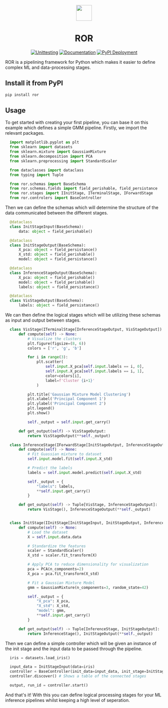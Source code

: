 <p align="center">
  <img src="https://github.com/PatrickTourniaire/ror/blob/main/docs/source/_static/logo_blue.png?raw=true" height=50 />
</p>

<h1 align="center"> ROR </h1>

<div align="center">

<a href="">![Unittesting](https://github.com/patricktourniaire/pypipeline/actions/workflows/python-unittesting.yml/badge.svg)</a>
<a href="">[![Documentation](https://github.com/PatrickTourniaire/pypipeline/actions/workflows/documentation.yml/badge.svg)](https://github.com/PatrickTourniaire/pypipeline/actions/workflows/documentation.yml)</a>
<a href="">[![PyPI Deployment](https://github.com/PatrickTourniaire/pypipeline/actions/workflows/python-release-pypi.yml/badge.svg)](https://github.com/PatrickTourniaire/pypipeline/actions/workflows/python-release-pypi.yml)</a>

</div>

ROR is a pipelining framework for Python which makes it easier to define complex ML and
data-processing stages.

## Install it from PyPI

```bash
pip install ror
```

## Usage

To get started with creating your first pipeline, you can base it on this example which
defines a simple GMM pipeline. Firstly, we import the relevant packages.

```py
  import matplotlib.pyplot as plt
  from sklearn import datasets
  from sklearn.mixture import GaussianMixture
  from sklearn.decomposition import PCA
  from sklearn.preprocessing import StandardScaler

  from dataclasses import dataclass
  from typing import Tuple

  from ror.schemas import BaseSchema
  from ror.schemas.fields import field_perishable, field_persistance
  from ror.stages import IInitStage, ITerminalStage, IForwardStage
  from ror.controlers import BaseController
```

Then we can define the schemas which will determine the structure of the data communicated between the different stages.

```py
  @dataclass
  class InitStageInput(BaseSchema):
      data: object = field_perishable()

  @dataclass
  class InitStageOutput(BaseSchema):
      X_pca: object = field_persistance()
      X_std: object = field_perishable()
      model: object = field_persistance()

  @dataclass
  class InferenceStageOutput(BaseSchema):
      X_pca: object = field_perishable()
      model: object = field_perishable()
      labels: object = field_persistance()

  @dataclass
  class VisStageOutput(BaseSchema):
      labels: object = field_persistance()
```

We can then define the logical stages which will be utilizing these schemas as input
and output between stages.

```py
  class VisStage(ITerminalStage[InferenceStageOutput, VisStageOutput]):
      def compute(self) -> None:
          # Visualize the clusters
          plt.figure(figsize=(8, 6))
          colors = ['r', 'g', 'b']

          for i in range(3):
              plt.scatter(
                  self.input.X_pca[self.input.labels == i, 0],
                  self.input.X_pca[self.input.labels == i, 1],
                  color=colors[i],
                  label=f'Cluster {i+1}'
              )

          plt.title('Gaussian Mixture Model Clustering')
          plt.xlabel('Principal Component 1')
          plt.ylabel('Principal Component 2')
          plt.legend()
          plt.show()

          self._output = self.input.get_carry()

      def get_output(self) -> VisStageOutput:
          return VisStageOutput(**self._output)

  class InferenceStage(IForwardStage[InitStageOutput, InferenceStageOutput, VisStage]):
      def compute(self) -> None:
          # Fit Guassian mixture to dataset
          self.input.model.fit(self.input.X_std)

          # Predict the labels
          labels = self.input.model.predict(self.input.X_std)

          self._output = {
              "labels": labels,
              **self.input.get_carry()
          }

      def get_output(self) -> Tuple[VisStage, InferenceStageOutput]:
          return VisStage(), InferenceStageOutput(**self._output)


  class InitStage(IInitStage[InitStageInput, InitStageOutput, InferenceStage]):
      def compute(self) -> None:
          # Load the dataset
          X = self.input.data.data

          # Standardize the features
          scaler = StandardScaler()
          X_std = scaler.fit_transform(X)

          # Apply PCA to reduce dimensionality for visualization
          pca = PCA(n_components=2)
          X_pca = pca.fit_transform(X_std)

          # Fit a Gaussian Mixture Model
          gmm = GaussianMixture(n_components=3, random_state=42)

          self._output = {
              "X_pca": X_pca,
              "X_std": X_std,
              "model": gmm,
              **self.input.get_carry()
          }

      def get_output(self) -> Tuple[InferenceStage, InitStageOutput]:
          return InferenceStage(), InitStageOutput(**self._output)
```

Then we can define a simple controller which will be given an instance of the init stage and the input data to be passed through the pipeline.

```py
  iris = datasets.load_iris()

  input_data = InitStageInput(data=iris)
  controller = BaseController(init_data=input_data, init_stage=InitStage)
  controller.discover() # Shows a table of the connected stages

  output, run_id = controller.start()
```

And that's it! With this you can define logical processing stages for your ML inference
pipelines whilst keeping a high level of seperation.
